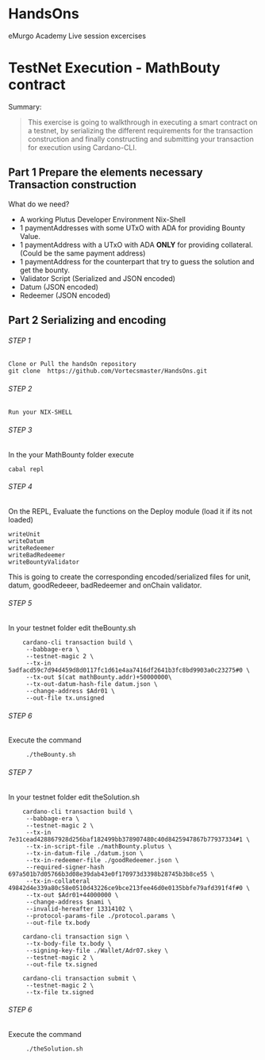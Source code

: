 # HandsOns
eMurgo Academy Live session excercises

# TestNet Execution - MathBouty contract

Summary:
> This exercise is going to walkthrough in executing a smart contract on a testnet, by serializing the different requirements for the transaction construction and finally constructing and submitting your transaction for execution using Cardano-CLI.

## Part 1 Prepare the elements necessary Transaction construction 
What do we need?

* A working Plutus Developer Environment Nix-Shell
* 1 paymentAddresses with some UTxO with ADA for providing Bounty Value.
* 1 paymentAddress with a UTxO with ADA **ONLY** for providing collateral. (Could be the same payment address)
* 1 paymentAddress for the counterpart that try to guess the solution and get the bounty.
* Validator Script (Serialized and JSON encoded)
* Datum (JSON encoded)
* Redeemer (JSON encoded)

## Part 2 Serializing and encoding 
###### STEP 1
    Clone or Pull the handsOn repository
    git clone  https://github.com/Vortecsmaster/HandsOns.git

###### STEP 2
    Run your NIX-SHELL

###### STEP 3
In the your MathBounty folder execute 

    cabal repl

###### STEP 4
On the REPL, Evaluate the functions on the Deploy module (load it if its not loaded)

    writeUnit
    writeDatum
    writeRedeemer
    writeBadRedeemer
    writeBountyValidator

This is going to create the corresponding encoded/serialized files for unit, datum, goodRedeeer, badRedeemer and onChain validator.

###### STEP 5 
In your testnet folder edit theBounty.sh
```
    cardano-cli transaction build \
     --babbage-era \
     --testnet-magic 2 \
     --tx-in 5adfacd59c7d94d459d8d0117fc1d61e4aa7416df2641b3fc8bd9903a0c23275#0 \
     --tx-out $(cat mathBounty.addr)+50000000\
     --tx-out-datum-hash-file datum.json \
     --change-address $Adr01 \
     --out-file tx.unsigned
```

###### STEP 6
Execute the command
```  
     ./theBounty.sh
``` 

###### STEP 7
In your testnet folder edit theSolution.sh
```
    cardano-cli transaction build \
     --babbage-era \
     --testnet-magic 2 \
     --tx-in 7e31cead428867928d256baf182499bb378907480c40d8425947867b77937334#1 \
     --tx-in-script-file ./mathBounty.plutus \
     --tx-in-datum-file ./datum.json \
     --tx-in-redeemer-file ./goodRedeemer.json \
     --required-signer-hash 697a501b7d05766b3d08e39dab43e0f170973d3398b28745b3b8ce55 \
     --tx-in-collateral 49842d4e339a80c58e0510d43226ce9bce213fee46d0e0135bbfe79afd391f4f#0 \
     --tx-out $Adr01+44000000 \
     --change-address $nami \
     --invalid-hereafter 13314102 \
     --protocol-params-file ./protocol.params \
     --out-file tx.body

    cardano-cli transaction sign \
     --tx-body-file tx.body \
     --signing-key-file ./Wallet/Adr07.skey \
     --testnet-magic 2 \
     --out-file tx.signed

    cardano-cli transaction submit \
     --testnet-magic 2 \
     --tx-file tx.signed
``` 

###### STEP 6
Execute the command
``` 
     ./theSolution.sh
```